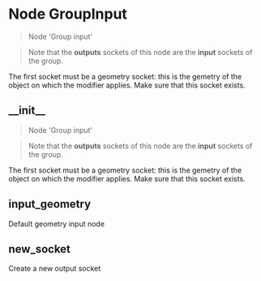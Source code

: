 
# Node GroupInput

> Node 'Group input'
  
> Note that the **outputs** sockets of this node are the **input** sockets of the group.
  
The first socket must be a geometry socket: this is the gemetry of the object on which the modifier
applies. Make sure that this socket exists.






## \_\_init\_\_

> Node 'Group input'
  
> Note that the **outputs** sockets of this node are the **input** sockets of the group.
  
The first socket must be a geometry socket: this is the gemetry of the object on which the modifier
applies. Make sure that this socket exists.






## input_geometry

Default geometry input node


## new_socket

Create a new output socket

